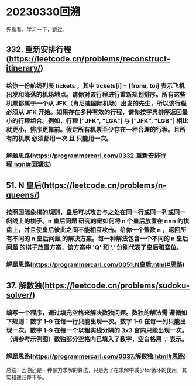 # 20230330回溯
先看看，学习一下，跳过。
## 332. 重新安排行程(https://leetcode.cn/problems/reconstruct-itinerary/)
### 给你一份航线列表 tickets ，其中 tickets[i] = [fromi, toi] 表示飞机出发和降落的机场地点。请你对该行程进行重新规划排序。所有这些机票都属于一个从 JFK（肯尼迪国际机场）出发的先生，所以该行程必须从 JFK 开始。如果存在多种有效的行程，请你按字典排序返回最小的行程组合。例如，行程 ["JFK", "LGA"] 与 ["JFK", "LGB"] 相比就更小，排序更靠前。假定所有机票至少存在一种合理的行程。且所有的机票 必须都用一次 且 只能用一次。

### 解题思路(https://programmercarl.com/0332.重新安排行程.html#回溯法)

## 51. N 皇后(https://leetcode.cn/problems/n-queens/)
### 按照国际象棋的规则，皇后可以攻击与之处在同一行或同一列或同一斜线上的棋子。n 皇后问题 研究的是如何将 n 个皇后放置在 n×n 的棋盘上，并且使皇后彼此之间不能相互攻击。给你一个整数 n ，返回所有不同的 n 皇后问题 的解决方案。每一种解法包含一个不同的 n 皇后问题 的棋子放置方案，该方案中 'Q' 和 '.' 分别代表了皇后和空位。

### 解题思路(https://programmercarl.com/0051.N皇后.html#思路)

## 37. 解数独(https://leetcode.cn/problems/sudoku-solver/)
### 编写一个程序，通过填充空格来解决数独问题。数独的解法需 遵循如下规则：数字 1-9 在每一行只能出现一次。数字 1-9 在每一列只能出现一次。数字 1-9 在每一个以粗实线分隔的 3x3 宫内只能出现一次。（请参考示例图）数独部分空格内已填入了数字，空白格用 '.' 表示。

### 解题思路(https://programmercarl.com/0037.解数独.html#思路)

总结：回溯还是一种暴力求解的算法，只是为了在求解中减少for循环的使用，其实和递归差不多。
